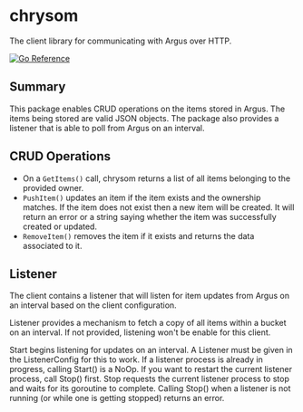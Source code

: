 # chrysom
The client library for communicating with Argus over HTTP.

[![Go Reference](https://pkg.go.dev/badge/github.com/xmidt-org/argus/chrysom.svg)](https://pkg.go.dev/github.com/xmidt-org/argus/chrysom)

## Summary
This package enables CRUD operations on the items stored in Argus.  The items being stored are valid JSON objects. The package also provides a listener that is able to poll from Argus on an interval.

## CRUD Operations

- On a `GetItems()` call, chrysom returns a list of all items belonging to the provided owner.
- `PushItem()` updates an item if the item exists and the ownership matches. If the item does not exist then a new item will be created. It will return an error or a string saying whether the item was successfully created or updated.
- `RemoveItem()` removes the item if it exists and returns the data associated to it.

## Listener
The client contains a listener that will listen for item updates from Argus on an interval based on the client configuration. 

Listener provides a mechanism to fetch a copy of all items within a bucket on an interval. If not provided, listening won't be enable for this client.

Start begins listening for updates on an interval. A Listener must be given in the ListenerConfig for this to work. If a listener process is already in progress, calling Start() is a NoOp. If you want to restart the current listener process, call Stop() first.
Stop requests the current listener process to stop and waits for its goroutine to complete. Calling Stop() when a listener is not running (or while one is getting stopped) returns an  error.